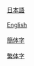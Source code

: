 [日本語](./faq_ja.md)
<br><br>
[English](./faq_en.md)
<br><br>
[簡体字](./faq_zh.md)
<br><br>
[繁体字](./faq_zhtw.md)
